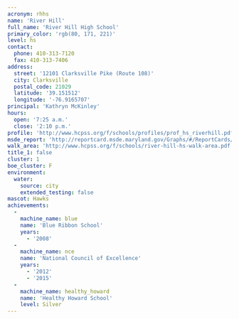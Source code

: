 ```yaml
---
acronym: rhhs
name: 'River Hill'
full_name: 'River Hill High School'
primary_color: 'rgb(80, 171, 221)'
level: hs
contact:
  phone: 410-313-7120
  fax: 410-313-7406
address:
  street: '12101 Clarksville Pike (Route 108)'
  city: Clarksville
  postal_code: 21029
  latitude: '39.151512'
  longitude: '-76.9165707'
principal: 'Kathryn McKinley'
hours:
  open: '7:25 a.m.'
  close: '2:10 p.m.'
profile: 'http://www.hcpss.org/f/schools/profiles/prof_hs_riverhill.pdf'
msde_report: 'http://reportcard.msde.maryland.gov/Graphs/#/ReportCards/ReportCardSchool/1//1/13/0524/'
walk_area: 'http://www.hcpss.org/f/schools/river-hill-hs-walk-area.pdf'
title_1: false
cluster: 1
boe_cluster: F
environment:
  water:
    source: city
    extended_testing: false
mascot: Hawks
achievements:
  -
    machine_name: blue
    name: 'Blue Ribbon School'
    years:
      - '2008'
  -
    machine_name: nce
    name: 'National Council of Excellence'
    years:
      - '2012'
      - '2015'
  -
    machine_name: healthy_howard
    name: 'Healthy Howard School'
    level: Silver
---
```

